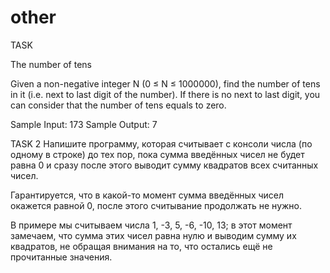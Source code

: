 # other
TASK

The number of tens

Given a non-negative integer N (0 ≤ N ≤ 1000000), find the number of tens in it (i.e. next to last digit of the number). If there is no next to last digit, you can consider that the number of tens equals to zero.

Sample Input:
173
Sample Output:
7



TASK 2
Напишите программу, которая считывает с консоли числа (по одному в строке) до тех пор, пока сумма введённых чисел не будет равна 0 и сразу после этого выводит сумму квадратов всех считанных чисел.

Гарантируется, что в какой-то момент сумма введённых чисел окажется равной 0, после этого считывание продолжать не нужно.

В примере мы считываем числа 1, -3, 5, -6, -10, 13; в этот момент замечаем, что сумма этих чисел равна нулю и выводим сумму их квадратов, не обращая внимания на то, что остались ещё не прочитанные значения.
